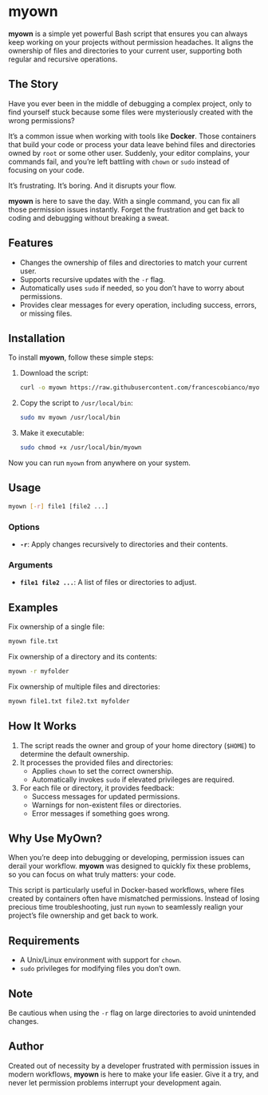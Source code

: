 # myown

**myown** is a simple yet powerful Bash script that ensures you can always keep working on your projects without permission headaches. It aligns the ownership of files and directories to your current user, supporting both regular and recursive operations.

## The Story

Have you ever been in the middle of debugging a complex project, only to find yourself stuck because some files were mysteriously created with the wrong permissions? 

It’s a common issue when working with tools like **Docker**. Those containers that build your code or process your data leave behind files and directories owned by `root` or some other user. Suddenly, your editor complains, your commands fail, and you’re left battling with `chown` or `sudo` instead of focusing on your code.

It’s frustrating. It’s boring. And it disrupts your flow. 

**myown** is here to save the day. With a single command, you can fix all those permission issues instantly. Forget the frustration and get back to coding and debugging without breaking a sweat.

## Features

- Changes the ownership of files and directories to match your current user.
- Supports recursive updates with the `-r` flag.
- Automatically uses `sudo` if needed, so you don’t have to worry about permissions.
- Provides clear messages for every operation, including success, errors, or missing files.

## Installation

To install **myown**, follow these simple steps:

1. Download the script:
   ```bash
   curl -o myown https://raw.githubusercontent.com/francescobianco/myown/main/bin/myown
   ```

2. Copy the script to `/usr/local/bin`:
   ```bash
   sudo mv myown /usr/local/bin
   ```

3. Make it executable:
   ```bash
   sudo chmod +x /usr/local/bin/myown
   ```

Now you can run `myown` from anywhere on your system.

## Usage

```bash
myown [-r] file1 [file2 ...]
```

### Options
- **`-r`**: Apply changes recursively to directories and their contents.

### Arguments
- **`file1 file2 ...`**: A list of files or directories to adjust.

## Examples

Fix ownership of a single file:
```bash
myown file.txt
```

Fix ownership of a directory and its contents:
```bash
myown -r myfolder
```

Fix ownership of multiple files and directories:
```bash
myown file1.txt file2.txt myfolder
```

## How It Works

1. The script reads the owner and group of your home directory (`$HOME`) to determine the default ownership.
2. It processes the provided files and directories:
    - Applies `chown` to set the correct ownership.
    - Automatically invokes `sudo` if elevated privileges are required.
3. For each file or directory, it provides feedback:
    - Success messages for updated permissions.
    - Warnings for non-existent files or directories.
    - Error messages if something goes wrong.

## Why Use MyOwn?

When you’re deep into debugging or developing, permission issues can derail your workflow. **myown** was designed to quickly fix these problems, so you can focus on what truly matters: your code.

This script is particularly useful in Docker-based workflows, where files created by containers often have mismatched permissions. Instead of losing precious time troubleshooting, just run `myown` to seamlessly realign your project’s file ownership and get back to work.

## Requirements

- A Unix/Linux environment with support for `chown`.
- `sudo` privileges for modifying files you don’t own.

## Note

Be cautious when using the `-r` flag on large directories to avoid unintended changes.

## Author

Created out of necessity by a developer frustrated with permission issues in modern workflows, **myown** is here to make your life easier. Give it a try, and never let permission problems interrupt your development again.
